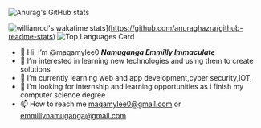![Anurag's GitHub stats](https://github-readme-stats.vercel.app/api?username=maqamylee0&show_icons=true&theme=radical)
<!-- [![Top Langs](https://github-readme-stats.vercel.app/api/top-langs/?username=maqamylee0&langs_count=8)](https://github.com/anuraghazra/github-readme-stats)
 -->
![willianrod's wakatime stats](https://github-readme-stats.vercel.app/api/wakatime?username=maqamylee&v=2 )](https://github.com/anuraghazra/github-readme-stats)
![Top Languages Card](https://github-readme-stats.vercel.app/api/top-langs/?username=maqamylee0&layout=compact)

 
- 👋 Hi, I’m @maqamylee0 ***Namuganga Emmilly Immaculate***
- 👀 I’m interested in learning new technologies and using them to create solutions
- 🌱 I’m currently learning  web and app development,cyber security,IOT,
- 💞️ I’m looking for internship and learning opportunities  as i finish my computer science degree
- 📫 How to reach me maqamylee0@gmail.com or emmillynamuganga@gmail.com

<!---
maqamylee0/maqamylee0 is a ✨ special ✨ repository because its `README.md` (this file) appears on your GitHub profile.
You can click the Preview link to take a look at your changes.
--->
